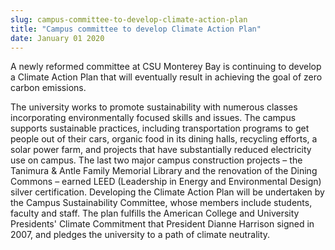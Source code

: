 ```yaml
---
slug: campus-committee-to-develop-climate-action-plan
title: "Campus committee to develop Climate Action Plan"
date: January 01 2020
---
```


 
<p>
  A newly reformed committee at CSU Monterey Bay is continuing to develop a
  Climate Action Plan that will eventually result in achieving the goal of zero
  carbon emissions.
</p>
<p>
  The university works to promote sustainability with numerous classes
  incorporating environmentally focused skills and issues. The campus supports
  sustainable practices, including transportation programs to get people out of
  their cars, organic food in its dining halls, recycling efforts, a solar power
  farm, and projects that have substantially reduced electricity use on campus.
  The last two major campus construction projects – the Tanimura &amp; Antle
  Family Memorial Library and the renovation of the Dining Commons – earned LEED
  (Leadership in Energy and Environmental Design) silver certification.
  Developing the Climate Action Plan will be undertaken by the Campus
  Sustainability Committee, whose members include students, faculty and staff.
  The plan fulfills the American College and University Presidents' Climate
  Commitment that President Dianne Harrison signed in 2007, and pledges the
  university to a path of climate neutrality.
</p>
 

